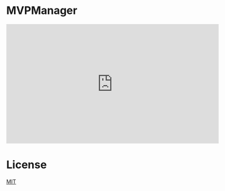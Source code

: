 # MVPManager

<iframe width="560" height="315" src="https://www.youtube.com/embed/epaMr8DK9QM" frameborder="0" allowfullscreen></iframe>

# License
[MIT](LICENSE)